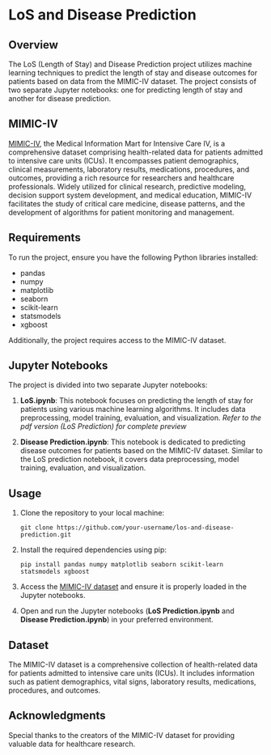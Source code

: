 # LoS and Disease Prediction

## Overview

The LoS (Length of Stay) and Disease Prediction project utilizes machine learning techniques to predict the length of stay and disease outcomes for patients based on data from the MIMIC-IV dataset. The project consists of two separate Jupyter notebooks: one for predicting length of stay and another for disease prediction.

## MIMIC-IV

[MIMIC-IV](https://physionet.org/content/mimiciv/2.2/), the Medical Information Mart for Intensive Care IV, is a comprehensive dataset comprising health-related data for patients admitted to intensive care units (ICUs). It encompasses patient demographics, clinical measurements, laboratory results, medications, procedures, and outcomes, providing a rich resource for researchers and healthcare professionals. Widely utilized for clinical research, predictive modeling, decision support system development, and medical education, MIMIC-IV facilitates the study of critical care medicine, disease patterns, and the development of algorithms for patient monitoring and management.

## Requirements

To run the project, ensure you have the following Python libraries installed:

- pandas
- numpy
- matplotlib
- seaborn
- scikit-learn
- statsmodels
- xgboost

Additionally, the project requires access to the MIMIC-IV dataset.

## Jupyter Notebooks

The project is divided into two separate Jupyter notebooks:

1. **LoS.ipynb**: This notebook focuses on predicting the length of stay for patients using various machine learning algorithms. It includes data preprocessing, model training, evaluation, and visualization. *Refer to the pdf version (LoS Prediction) for complete preview*

2. **Disease Prediction.ipynb**: This notebook is dedicated to predicting disease outcomes for patients based on the MIMIC-IV dataset. Similar to the LoS prediction notebook, it covers data preprocessing, model training, evaluation, and visualization.

## Usage

1. Clone the repository to your local machine:

    ```
    git clone https://github.com/your-username/los-and-disease-prediction.git
    ```

2. Install the required dependencies using pip:

    ```
    pip install pandas numpy matplotlib seaborn scikit-learn statsmodels xgboost
    ```

3. Access the [MIMIC-IV dataset](https://mimic.mit.edu/docs/gettingstarted/) and ensure it is properly loaded in the Jupyter notebooks.

4. Open and run the Jupyter notebooks (**LoS Prediction.ipynb** and **Disease Prediction.ipynb**) in your preferred environment.

## Dataset

The MIMIC-IV dataset is a comprehensive collection of health-related data for patients admitted to intensive care units (ICUs). It includes information such as patient demographics, vital signs, laboratory results, medications, procedures, and outcomes.

## Acknowledgments

Special thanks to the creators of the MIMIC-IV dataset for providing valuable data for healthcare research.

